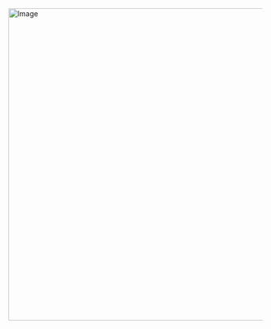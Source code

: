 <img width="618" alt="Image" src="https://github.com/user-attachments/assets/1f1e50dc-662f-4cef-94ee-1a625b163d9f" />
